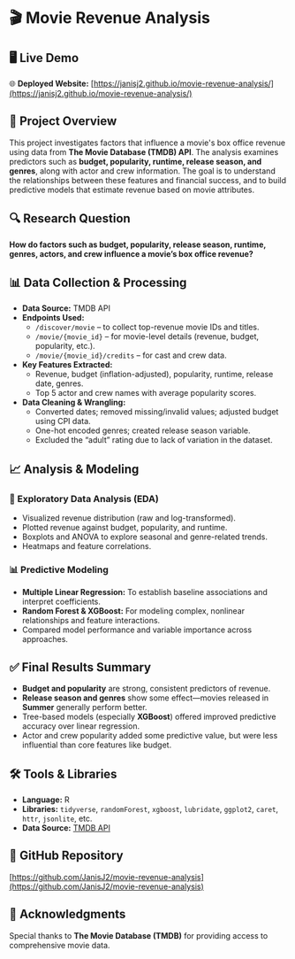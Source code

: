 # 🎬 Movie Revenue Analysis  

## 🖥️ Live Demo  
🌐 **Deployed Website:** [https://janisj2.github.io/movie-revenue-analysis/](https://janisj2.github.io/movie-revenue-analysis/)

## 📌 Project Overview  
This project investigates factors that influence a movie's box office revenue using data from **The Movie Database (TMDB) API**. The analysis examines predictors such as **budget, popularity, runtime, release season, and genres**, along with actor and crew information. The goal is to understand the relationships between these features and financial success, and to build predictive models that estimate revenue based on movie attributes.

## 🔍 Research Question  
**How do factors such as budget, popularity, release season, runtime, genres, actors, and crew influence a movie’s box office revenue?**  

## 📊 Data Collection & Processing  
- **Data Source:** TMDB API  
- **Endpoints Used:**
  - `/discover/movie` – to collect top-revenue movie IDs and titles.
  - `/movie/{movie_id}` – for movie-level details (revenue, budget, popularity, etc.).
  - `/movie/{movie_id}/credits` – for cast and crew data.
- **Key Features Extracted:**  
  - Revenue, budget (inflation-adjusted), popularity, runtime, release date, genres.  
  - Top 5 actor and crew names with average popularity scores.  
- **Data Cleaning & Wrangling:**  
  - Converted dates; removed missing/invalid values; adjusted budget using CPI data.  
  - One-hot encoded genres; created release season variable.  
  - Excluded the “adult” rating due to lack of variation in the dataset.  

## 📈 Analysis & Modeling  
### 🧪 Exploratory Data Analysis (EDA)  
- Visualized revenue distribution (raw and log-transformed).  
- Plotted revenue against budget, popularity, and runtime.  
- Boxplots and ANOVA to explore seasonal and genre-related trends.  
- Heatmaps and feature correlations.  

### 📊 Predictive Modeling  
- **Multiple Linear Regression:** To establish baseline associations and interpret coefficients.  
- **Random Forest & XGBoost:** For modeling complex, nonlinear relationships and feature interactions.  
- Compared model performance and variable importance across approaches.  

## ✅ Final Results Summary  
- **Budget and popularity** are strong, consistent predictors of revenue.  
- **Release season and genres** show some effect—movies released in **Summer** generally perform better.  
- Tree-based models (especially **XGBoost**) offered improved predictive accuracy over linear regression.  
- Actor and crew popularity added some predictive value, but were less influential than core features like budget.  

## 🛠️ Tools & Libraries  
- **Language:** R  
- **Libraries:** `tidyverse`, `randomForest`, `xgboost`, `lubridate`, `ggplot2`, `caret`, `httr`, `jsonlite`, etc.  
- **Data Source:** [TMDB API](https://developer.themoviedb.org/docs/getting-started)  

## 🔗 GitHub Repository  
[https://github.com/JanisJ2/movie-revenue-analysis](https://github.com/JanisJ2/movie-revenue-analysis)

## 📌 Acknowledgments  
Special thanks to **The Movie Database (TMDB)** for providing access to comprehensive movie data.
